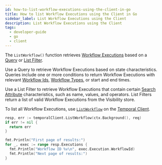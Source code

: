 ```yaml
---
id: how-to-list-workflow-executions-using-the-client-in-go
title: How to list Workflow Executions using the Client in Go
sidebar_label: List Workflow Executions using the Client
description: List Workflow Executions using the Client
tags:
  - developer-guide
  - go
  - client
---
```


The `ListWorkflow()` function retrieves [Workflow Executions](/concepts/what-is-a-workflow-execution) based on a [Query](/concepts/what-is-a-query) or [List Filter](/concepts/what-is-a-list-filter).

Use a Query to retrieve Workflow Executions based on state characteristics.
Queries include one or more conditions to return Workflow Executions with relevant [Workflow Ids](/concepts/what-is-a-workflow-id), [Workflow Types](/concepts/what-is-a-workflow-type), or start and end times.

Use a List Filter to retrieve Workflow Executions that contain certain [Search Attribute](/concepts/what-is-a-search-attribute) characteristics, such as name, values, and operators.
List Filters return a list of valid Workflow Executions from the Visibility store.

To list all Workflow Executions, use [`ListWorkflow`](https://pkg.go.dev/go.temporal.io/sdk/client#Client.ListWorkflow) on the [Temporal Client](/concepts/what-is-a-temporal-client).

```go
resp, err := temporalClient.ListWorkflow(ctx.Background(), req)
if err != nil {
  return err
}

fmt.Println("First page of results:")
for _, exec := range resp.Executions {
  fmt.Println("Workflow ID %v\n", exec.Execution.WorkflowId)
  fmt.Println("Next page of results:")
}
```
